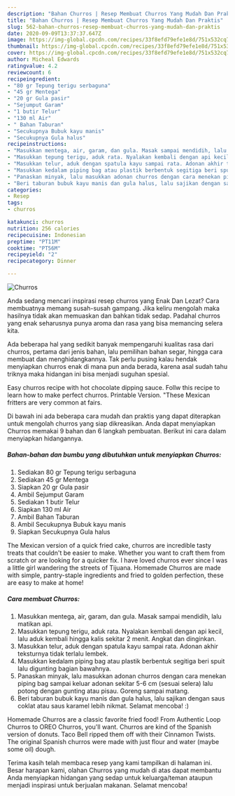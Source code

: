 ```yaml
---
description: "Bahan Churros | Resep Membuat Churros Yang Mudah Dan Praktis"
title: "Bahan Churros | Resep Membuat Churros Yang Mudah Dan Praktis"
slug: 562-bahan-churros-resep-membuat-churros-yang-mudah-dan-praktis
date: 2020-09-09T13:37:37.647Z
image: https://img-global.cpcdn.com/recipes/33f8efd79efe1e8d/751x532cq70/churros-foto-resep-utama.jpg
thumbnail: https://img-global.cpcdn.com/recipes/33f8efd79efe1e8d/751x532cq70/churros-foto-resep-utama.jpg
cover: https://img-global.cpcdn.com/recipes/33f8efd79efe1e8d/751x532cq70/churros-foto-resep-utama.jpg
author: Micheal Edwards
ratingvalue: 4.2
reviewcount: 6
recipeingredient:
- "80 gr Tepung terigu serbaguna"
- "45 gr Mentega"
- "20 gr Gula pasir"
- "Sejumput Garam"
- "1 butir Telur"
- "130 ml Air"
- " Bahan Taburan"
- "Secukupnya Bubuk kayu manis"
- "Secukupnya Gula halus"
recipeinstructions:
- "Masukkan mentega, air, garam, dan gula. Masak sampai mendidih, lalu matikan api."
- "Masukkan tepung terigu, aduk rata. Nyalakan kembali dengan api kecil, lalu aduk kembali hingga kalis sekitar 2 menit. Angkat dan dinginkan."
- "Masukkan telur, aduk dengan spatula kayu sampai rata. Adonan akhir teksturnya tidak terlalu lembek."
- "Masukkan kedalam piping bag atau plastik berbentuk segitiga beri spuit lalu digunting bagian bawahnya."
- "Panaskan minyak, lalu masukkan adonan churros dengan cara menekan piping bag sampai keluar adonan sekitar 5-6 cm (sesuai selera) lalu potong dengan gunting atau pisau. Goreng sampai matang."
- "Beri taburan bubuk kayu manis dan gula halus, lalu sajikan dengan saus coklat atau saus karamel lebih nikmat. Selamat mencoba! :)"
categories:
- Resep
tags:
- churros

katakunci: churros 
nutrition: 256 calories
recipecuisine: Indonesian
preptime: "PT11M"
cooktime: "PT56M"
recipeyield: "2"
recipecategory: Dinner

---
```



![Churros](https://img-global.cpcdn.com/recipes/33f8efd79efe1e8d/751x532cq70/churros-foto-resep-utama.jpg)

Anda sedang mencari inspirasi resep churros yang Enak Dan Lezat? Cara membuatnya memang susah-susah gampang. Jika keliru mengolah maka hasilnya tidak akan memuaskan dan bahkan tidak sedap. Padahal churros yang enak seharusnya punya aroma dan rasa yang bisa memancing selera kita.

Ada beberapa hal yang sedikit banyak mempengaruhi kualitas rasa dari churros, pertama dari jenis bahan, lalu pemilihan bahan segar, hingga cara membuat dan menghidangkannya. Tak perlu pusing kalau hendak menyiapkan churros enak di mana pun anda berada, karena asal sudah tahu triknya maka hidangan ini bisa menjadi suguhan spesial.

Easy churros recipe with hot chocolate dipping sauce. Follw this recipe to learn how to make perfect churros. Printable Version. &#34;These Mexican fritters are very common at fairs.


Di bawah ini ada beberapa cara mudah dan praktis yang dapat diterapkan untuk mengolah churros yang siap dikreasikan. Anda dapat menyiapkan Churros memakai 9 bahan dan 6 langkah pembuatan. Berikut ini cara dalam menyiapkan hidangannya.

<!--inarticleads1-->

##### Bahan-bahan dan bumbu yang dibutuhkan untuk menyiapkan Churros:

1. Sediakan 80 gr Tepung terigu serbaguna
1. Sediakan 45 gr Mentega
1. Siapkan 20 gr Gula pasir
1. Ambil Sejumput Garam
1. Sediakan 1 butir Telur
1. Siapkan 130 ml Air
1. Ambil  Bahan Taburan
1. Ambil Secukupnya Bubuk kayu manis
1. Siapkan Secukupnya Gula halus


The Mexican version of a quick fried cake, churros are incredible tasty treats that couldn&#39;t be easier to make. Whether you want to craft them from scratch or are looking for a quicker fix. I have loved churros ever since I was a little girl wandering the streets of Tijuana. Homemade Churros are made with simple, pantry-staple ingredients and fried to golden perfection, these are easy to make at home! 

<!--inarticleads2-->

##### Cara membuat Churros:

1. Masukkan mentega, air, garam, dan gula. Masak sampai mendidih, lalu matikan api.
1. Masukkan tepung terigu, aduk rata. Nyalakan kembali dengan api kecil, lalu aduk kembali hingga kalis sekitar 2 menit. Angkat dan dinginkan.
1. Masukkan telur, aduk dengan spatula kayu sampai rata. Adonan akhir teksturnya tidak terlalu lembek.
1. Masukkan kedalam piping bag atau plastik berbentuk segitiga beri spuit lalu digunting bagian bawahnya.
1. Panaskan minyak, lalu masukkan adonan churros dengan cara menekan piping bag sampai keluar adonan sekitar 5-6 cm (sesuai selera) lalu potong dengan gunting atau pisau. Goreng sampai matang.
1. Beri taburan bubuk kayu manis dan gula halus, lalu sajikan dengan saus coklat atau saus karamel lebih nikmat. Selamat mencoba! :)


Homemade Churros are a classic favorite fried food! From Authentic Loop Churros to OREO Churros, you&#39;ll want. Churros are kind of the Spanish version of donuts. Taco Bell ripped them off with their Cinnamon Twists. The original Spanish churros were made with just flour and water (maybe some oil) dough. 

Terima kasih telah membaca resep yang kami tampilkan di halaman ini. Besar harapan kami, olahan Churros yang mudah di atas dapat membantu Anda menyiapkan hidangan yang sedap untuk keluarga/teman ataupun menjadi inspirasi untuk berjualan makanan. Selamat mencoba!
